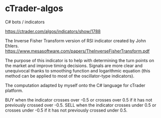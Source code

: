 # cTrader-algos
C# bots / indicators

https://ctrader.com/algos/indicators/show/1788

The Inverse Fisher Transform version of RSI indicator created by John Ehlers. 
https://www.mesasoftware.com/papers/TheInverseFisherTransform.pdf

The purpose of this indicator is to help with determining the turn points on the market and improve timing decisions. 
Signals are more clear and unequivocal thanks to smoothing function and logarithmic equation (this method can be applied to most of the oscillator-type indicators).

The computation adapted by myself onto the C# language for cTrader platform.

BUY when the indicator crosses over -0.5 or crosses over 0.5 if it has not previously crossed over -0.5.
SELL when the indicator crosses under 0.5 or crosses under -0.5 if it has not previously crossed under 0.5.
